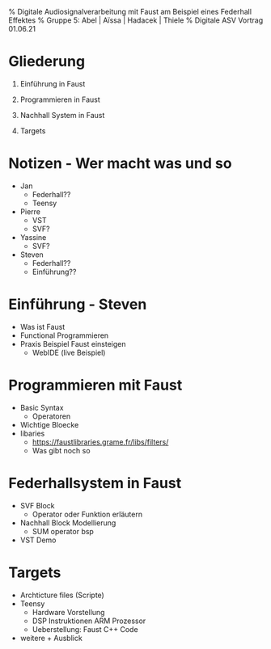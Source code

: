 % Digitale Audiosignalverarbeitung mit Faust am Beispiel eines Federhall Effektes
% Gruppe 5: Abel | Aïssa | Hadacek | Thiele
% Digitale ASV Vortrag 01.06.21

# Gliederung

1. Einführung in Faust

2. Programmieren in Faust
    
3. Nachhall System in Faust
    
4. Targets


# Notizen - Wer macht was und so

- Jan
    - Federhall??
    - Teensy
- Pierre
    - VST
    - SVF?
- Yassine
    - SVF?
- Steven
    - Federhall??
    - Einführung??

# Einführung - Steven

- Was ist Faust
- Functional Programmieren
- Praxis Beispiel Faust einsteigen
    - WebIDE (live Beispiel)
   
# Programmieren mit Faust
    
- Basic Syntax
    - Operatoren
- Wichtige Bloecke
- libaries
    -   https://faustlibraries.grame.fr/libs/filters/
    -   Was gibt noch so

# Federhallsystem in Faust

- SVF Block
    - Operator oder Funktion erläutern 
- Nachhall Block Modellierung
    - SUM operator bsp   
- VST Demo

# Targets

- Archticture files (Scripte)
- Teensy
    - Hardware Vorstellung
    - DSP Instruktionen ARM Prozessor
    - Ueberstellung: Faust C++ Code 
- weitere + Ausblick
